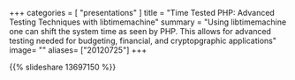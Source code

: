 +++
categories = [ "presentations" ]
title = "Time Tested PHP: Advanced Testing Techniques with libtimemachine"
summary = "Using libtimemachine one can shift the system time as seen by PHP.  This allows for advanced testing needed for budgeting, financial, and cryptopgraphic applications"
image= ""
aliases= ["20120725"]
+++

{{% slideshare  13697150 %}}


